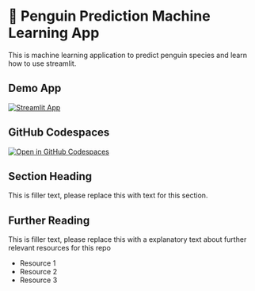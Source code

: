 # 🐧 Penguin Prediction Machine Learning App

This is machine learning application to predict penguin species and learn how to use streamlit.

## Demo App

[![Streamlit App](https://static.streamlit.io/badges/streamlit_badge_black_white.svg)](https://penguin-prediction-ml-app.streamlit.app/)

## GitHub Codespaces

[![Open in GitHub Codespaces](https://github.com/codespaces/badge.svg)](https://codespaces.new/streamlit/app-starter-kit?quickstart=1)

## Section Heading

This is filler text, please replace this with text for this section.

## Further Reading

This is filler text, please replace this with a explanatory text about further relevant resources for this repo
- Resource 1
- Resource 2
- Resource 3
